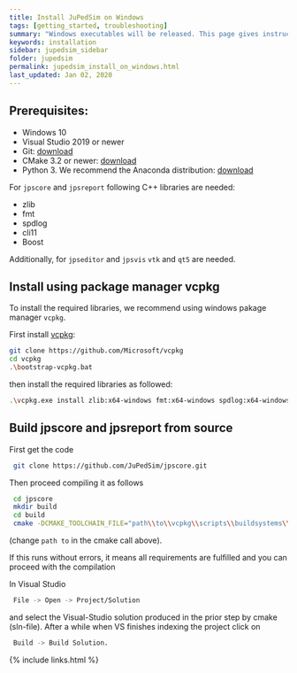 ```yaml
---
title: Install JuPedSim on Windows
tags: [getting_started, troubleshooting]
summary: "Windows executables will be released. This page gives instructions how to compile the code on windows using Visual Studio"
keywords: installation
sidebar: jupedsim_sidebar
folder: jupedsim
permalink: jupedsim_install_on_windows.html
last_updated: Jan 02, 2020
---
```


## Prerequisites:

- Windows 10
- Visual Studio 2019 or newer
- Git: [download](https://git-scm.com/downloads)
- CMake 3.2 or newer: [download](https://cmake.org/download/)
- Python 3. We recommend the Anaconda distribution: [download](https://repo.anaconda.com/archive/Anaconda3-2019.10-Windows-x86_64.exe) 

For `jpscore` and `jpsreport` following C++ libraries are needed:

- zlib
- fmt
- spdlog
- cli11
- Boost

Additionally, for `jpseditor` and `jpsvis` `vtk` and `qt5` are needed.

## Install using package manager vcpkg

To install the required libraries, we recommend using windows pakage manager `vcpkg`.

First install [vcpkg](https://github.com/Microsoft/vcpkg):

```bash
git clone https://github.com/Microsoft/vcpkg
cd vcpkg
.\bootstrap-vcpkg.bat
```

then install the required libraries as followed:

```bash
.\vcpkg.exe install zlib:x64-windows fmt:x64-windows spdlog:x64-windows cli11:x64-windows boost:x64-windows
```

## Build jpscore and jpsreport from source

First get the code

```bash
 git clone https://github.com/JuPedSim/jpscore.git
```

Then proceed compiling it as follows

```bash
 cd jpscore
 mkdir build
 cd build
 cmake -DCMAKE_TOOLCHAIN_FILE="path\\to\\vcpkg\\scripts\\buildsystems\\vcpkg.cmake" ..
```

(change `path to` in the cmake call above).

If this runs without errors, it means all requirements are fulfilled and you can proceed with the compilation


In Visual Studio 

```bash
 File -> Open -> Project/Solution
```

and select the Visual-Studio solution produced in the prior step by cmake (sln-file).
After a while when VS finishes indexing the project click on

```bash
 Build -> Build Solution.
```

{% include links.html %}
